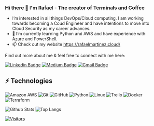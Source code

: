 ### Hi there 👋 I'm Rafael - The creator of Terminals and Coffee
- I’m interested in all things DevOps/Cloud computing. I am working towards becoming a Coud Engineer and have intentions to  move into Cloud Security as my career advances. 
- 🌱 I’m currently learning Python and AWS and have experience with Azure and PowerShell. 
- 📫 Check out my website https://rafaelmartinez.cloud/

<!-- Introduce yourself and give a brief introduction about yourself here.  Also include what tech you're interested in and what you are currently learning -->

Find out more about me & feel free to connect with me here:

<!-- Replace the fields below with the information requested. Remember to remove the encapsulating <> characters. For spaces in names, use %20 (e.g. Broadus%20Palmer) -->

[![Linkedin Badge](https://img.shields.io/badge/-Rafael%20Martinez-blue?style=flat-square&logo=Linkedin&logoColor=white&link=https://www.linkedin.com/in/rgmllc/)](https://www.linkedin.com/in/rgmllc/)
[![Medium Badge](https://img.shields.io/badge/Rafael%20Martinez-12100E?style=flat-square&logo=medium&logoColor=white&link=https://medium.com/@terminalsandcoffee/)](https://medium.com/@terminalsandcoffee)
[![Gmail Badge](https://img.shields.io/badge/-rgm@RafaelMartinez.cloud-c14438?style=flat-square&logo=Gmail&logoColor=white&link=mailto:rgm@RafaelMartinez.cloud)](mailto:rgm@RafaelMartinez.cloud)

## ⚡ Technologies

<!-- Check out the Badges folder for more badges -->

![Amazon AWS](https://img.shields.io/badge/Amazon%20AWS-232F3E?style=flat-square&logo=amazon-aws)
![Git](https://img.shields.io/badge/-Git-black?style=flat-square&logo=git)
![GitHub](https://img.shields.io/badge/-GitHub-181717?style=flat-square&logo=github)
![Python](https://img.shields.io/badge/-Python-black?style=flat-square&logo=Python)
![Linux](https://img.shields.io/badge/Linux-FCC624?style=flat-square&logo=linux&logoColor=black)
![Trello](https://img.shields.io/badge/Trello-%23026AA7.svg?style=flat-square&logo=Trello&logoColor=white)
![Docker](https://img.shields.io/badge/docker-%230db7ed.svg?style=for-the-badge&logo=docker&logoColor=white)
![Terraform](https://img.shields.io/badge/terraform-%235835CC.svg?style=for-the-badge&logo=terraform&logoColor=white)

<!-- Replace the fields below with the information requested. Remember to remove the encapsulating <> characters. -->

![Github Stats](https://github-readme-stats.vercel.app/api?username=TerminalsandCoffee&count_private=true&show_icons=true&include_all_commits=true)
![Top Langs](https://github-readme-stats.vercel.app/api/top-langs/?username=TerminalsandCoffee&hide=TeX&layout=compact)


[![Visitors](https://api.visitorbadge.io/api/visitors?path=TerminalsandCoffee%2FTerminalsandCoffee&label=VISITORS&countColor=%23263759)](https://visitorbadge.io/status?path=TerminalsandCoffee%2FTerminalsandCoffee)
